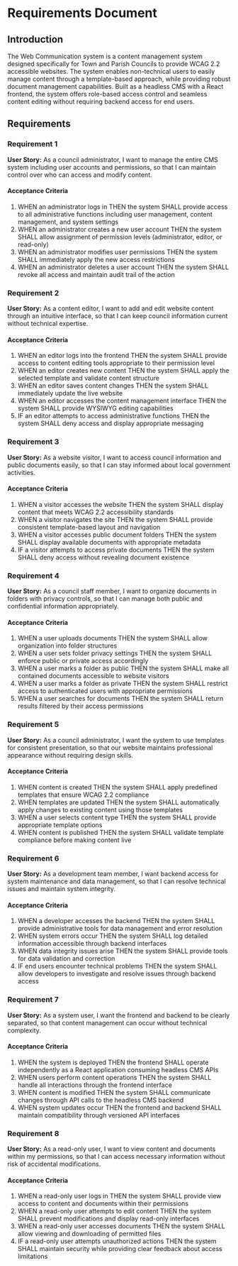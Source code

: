 # Requirements Document

## Introduction

The Web Communication system is a content management system designed specifically for Town and Parish Councils to provide WCAG 2.2 accessible websites. The system enables non-technical users to easily manage content through a template-based approach, while providing robust document management capabilities. Built as a headless CMS with a React frontend, the system offers role-based access control and seamless content editing without requiring backend access for end users.

## Requirements

### Requirement 1

**User Story:** As a council administrator, I want to manage the entire CMS system including user accounts and permissions, so that I can maintain control over who can access and modify content.

#### Acceptance Criteria

1. WHEN an administrator logs in THEN the system SHALL provide access to all administrative functions including user management, content management, and system settings
2. WHEN an administrator creates a new user account THEN the system SHALL allow assignment of permission levels (administrator, editor, or read-only)
3. WHEN an administrator modifies user permissions THEN the system SHALL immediately apply the new access restrictions
4. WHEN an administrator deletes a user account THEN the system SHALL revoke all access and maintain audit trail of the action

### Requirement 2

**User Story:** As a content editor, I want to add and edit website content through an intuitive interface, so that I can keep council information current without technical expertise.

#### Acceptance Criteria

1. WHEN an editor logs into the frontend THEN the system SHALL provide access to content editing tools appropriate to their permission level
2. WHEN an editor creates new content THEN the system SHALL apply the selected template and validate content structure
3. WHEN an editor saves content changes THEN the system SHALL immediately update the live website
4. WHEN an editor accesses the content management interface THEN the system SHALL provide WYSIWYG editing capabilities
5. IF an editor attempts to access administrative functions THEN the system SHALL deny access and display appropriate messaging

### Requirement 3

**User Story:** As a website visitor, I want to access council information and public documents easily, so that I can stay informed about local government activities.

#### Acceptance Criteria

1. WHEN a visitor accesses the website THEN the system SHALL display content that meets WCAG 2.2 accessibility standards
2. WHEN a visitor navigates the site THEN the system SHALL provide consistent template-based layout and navigation
3. WHEN a visitor accesses public document folders THEN the system SHALL display available documents with appropriate metadata
4. IF a visitor attempts to access private documents THEN the system SHALL deny access without revealing document existence

### Requirement 4

**User Story:** As a council staff member, I want to organize documents in folders with privacy controls, so that I can manage both public and confidential information appropriately.

#### Acceptance Criteria

1. WHEN a user uploads documents THEN the system SHALL allow organization into folder structures
2. WHEN a user sets folder privacy settings THEN the system SHALL enforce public or private access accordingly
3. WHEN a user marks a folder as public THEN the system SHALL make all contained documents accessible to website visitors
4. WHEN a user marks a folder as private THEN the system SHALL restrict access to authenticated users with appropriate permissions
5. WHEN a user searches for documents THEN the system SHALL return results filtered by their access permissions

### Requirement 5

**User Story:** As a council administrator, I want the system to use templates for consistent presentation, so that our website maintains professional appearance without requiring design skills.

#### Acceptance Criteria

1. WHEN content is created THEN the system SHALL apply predefined templates that ensure WCAG 2.2 compliance
2. WHEN templates are updated THEN the system SHALL automatically apply changes to existing content using those templates
3. WHEN a user selects content type THEN the system SHALL provide appropriate template options
4. WHEN content is published THEN the system SHALL validate template compliance before making content live

### Requirement 6

**User Story:** As a development team member, I want backend access for system maintenance and data management, so that I can resolve technical issues and maintain system integrity.

#### Acceptance Criteria

1. WHEN a developer accesses the backend THEN the system SHALL provide administrative tools for data management and error resolution
2. WHEN system errors occur THEN the system SHALL log detailed information accessible through backend interfaces
3. WHEN data integrity issues arise THEN the system SHALL provide tools for data validation and correction
4. IF end users encounter technical problems THEN the system SHALL allow developers to investigate and resolve issues through backend access

### Requirement 7

**User Story:** As a system user, I want the frontend and backend to be clearly separated, so that content management can occur without technical complexity.

#### Acceptance Criteria

1. WHEN the system is deployed THEN the frontend SHALL operate independently as a React application consuming headless CMS APIs
2. WHEN users perform content operations THEN the system SHALL handle all interactions through the frontend interface
3. WHEN content is modified THEN the system SHALL communicate changes through API calls to the headless CMS backend
4. WHEN system updates occur THEN the frontend and backend SHALL maintain compatibility through versioned API interfaces

### Requirement 8

**User Story:** As a read-only user, I want to view content and documents within my permissions, so that I can access necessary information without risk of accidental modifications.

#### Acceptance Criteria

1. WHEN a read-only user logs in THEN the system SHALL provide view access to content and documents within their permissions
2. WHEN a read-only user attempts to edit content THEN the system SHALL prevent modifications and display read-only interfaces
3. WHEN a read-only user accesses documents THEN the system SHALL allow viewing and downloading of permitted files
4. IF a read-only user attempts unauthorized actions THEN the system SHALL maintain security while providing clear feedback about access limitations